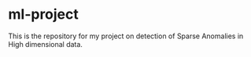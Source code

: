 # ml-project
This is the repository for my project on detection of Sparse Anomalies in High dimensional data.
